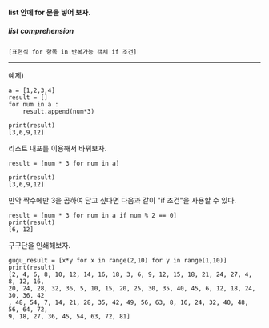 #### list 안에 for 문을 넣어 보자.

##### list comprehension

`[표현식 for 항목 in 반복가능 객체 if 조건]`

---

예제)


```
a = [1,2,3,4]
result = []
for num in a :
    result.append(num*3)

print(result)
[3,6,9,12]
```

리스트 내포를 이용해서 바꿔보자.

```
result = [num * 3 for num in a]

print(result)
[3,6,9,12]
```

만약 짝수에만 3을 곱하여 담고 싶다면 다음과 같이 "if 조건"을 사용할 수 있다.

```
result = [num * 3 for num in a if num % 2 == 0]
print(result)
[6, 12]
```

구구단을 인쇄해보자.

```
gugu_result = [x*y for x in range(2,10) for y in range(1,10)]
print(result)
[2, 4, 6, 8, 10, 12, 14, 16, 18, 3, 6, 9, 12, 15, 18, 21, 24, 27, 4, 8, 12, 16,
20, 24, 28, 32, 36, 5, 10, 15, 20, 25, 30, 35, 40, 45, 6, 12, 18, 24, 30, 36, 42
, 48, 54, 7, 14, 21, 28, 35, 42, 49, 56, 63, 8, 16, 24, 32, 40, 48, 56, 64, 72,
9, 18, 27, 36, 45, 54, 63, 72, 81]
```